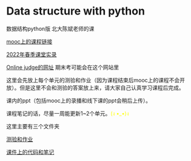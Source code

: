 # Data structure with python
数据结构python版 北大陈斌老师的课 

[mooc上的课程链接](https://www.icourse163.org/course/PKU-1206307812)

[2022年春季课堂实录](https://www.bilibili.com/video/BV1SR4y1V73V)

[Online judge的网址](http://python.openjudge.cn/) 期末考可能会在这个网站里

这里会先放上每个单元的测验和作业（因为课程结束后mooc上的课程不会开放）。但是这里不会和测验的答案放上来，请大家自己认真学习课程后完成。

课内的ppt（包括mooc上的录播和线下课的ppt会稍后上传）。

课程笔记的话，尽量一周能更新1~2个单元。<font color=yellow>(ง •_•)ง</font>

这里主要有三个文件夹

[测验和作业](测验和作业)

[课件上的代码和笔记](课件上的代码和笔记)
